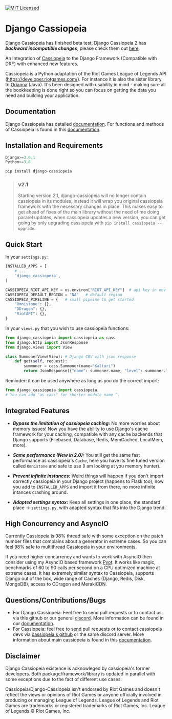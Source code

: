 [![MIT Licensed](https://img.shields.io/badge/license-MIT-green.svg)](https://github.com/paaksing/django-cassiopeia/blob/master/LICENSE.txt)

# Django Cassiopeia

Django Cassiopeia has finished beta test, Django Cassiopeia 2 has **_backward incompatible changes_**, please check them out [here](https://paaksing.github.io/django-cassiopeia/documentation/migrating1to2.html).

An Integration of [Cassiopeia](https://github.com/meraki-analytics/cassiopeia) to the Django Framework (Compatible with DRF) with enhanced new features.

Cassiopeia is a Python adaptation of the Riot Games League of Legends API (https://developer.riotgames.com/). For instance it is also the sister library to [Orianna](https://github.com/robrua/Orianna) (Java). It's been designed with usability in mind - making sure all the bookkeeping is done right so you can focus on getting the data you need and building your application.

## Documentation
Django Cassiopeia has detailed [documentation](https://paaksing.github.io/django-cassiopeia/).
For functions and methods of Cassiopeia is found in this [documentation](http://cassiopeia.readthedocs.org/en/latest/).

## Installation and Requirements
```python
Django>=3.0.1
Python>=3.6

pip install django-cassiopeia
```

> ### v2.1
> Starting version 2.1, django-cassiopeia will no longer contain cassiopeia in its modules, instead it will wrap you original cassiopeia framework with the necessary changes in place. This makes easy to get ahead of fixes of the main library without the need of me doing pararel updates, when cassiopeia updates a new version, you can get going by only upgrading cassiopeia with `pip install cassiopeia --upgrade`.

## Quick Start

In your `settings.py`:
```python
INSTALLED_APPS = [
    # ...
    'django_cassiopeia',
]

CASSIOPEIA_RIOT_API_KEY = os.environ["RIOT_API_KEY"]  # api key in env var
CASSIOPEIA_DEFAULT_REGION = "NA"   # default region
CASSIOPEIA_PIPELINE = {   # small pipeine to get started
    "Omnistone": {},
    "DDragon": {},
    "RiotAPI": {},
}
```
In your `views.py` that you wish to use cassiopeia functions:
```python
from django_cassiopeia import cassiopeia as cass
from django.http import JsonResponse
from django.views import View

class SummonerView(View): # Django CBV with json response
    def get(self, request):
        summoner = cass.Summoner(name="Kalturi")
        return JsonResponse({"name": summoner.name, "level": summoner.level})
```
Reminder: it can be used anywhere as long as you do the correct import:
```python
from django_cassiopeia import cassiopeia 
# You can add "as cass" for shorter module name ^.
```

## Integrated Features

* **_Bypass the limitation of cassiopeia caching:_** No more worries about memory issues! Now you have the ability to use Django's cache framework for your caching, compatible with any cache backends that Django supports (Filebased, Database, Redis, MemCached, LocalMem, more).

* **_Same performance (New in 2.0):_** You still get the same fast performance as cassiopeia's `Cache`, here you have its fine tuned version called `Omnistone` and safe to use (I am looking at you memory hunter).

* **_Prevent infinite instances:_** Weird things will happen if you don't import correctly cassiopeia in your Django project (happens to Flask too), now you add to `INSTALLED_APPS` and import it from there, no more infinite intances crashing around.

* **_Adapted settings syntax:_** Keep all settings in one place, the standard place -> `settings.py`, with adapted syntax that fits into the Django trend.

## High Concurrency and AsyncIO

Currently Cassiopeia is 98% thread safe with some exception on the patch number files that complains about a generator in extreme cases. So you can feel 98% safe to multithread Cassiopeia in your environments.

If you need higher concurrency and wants to work with AsyncIO then consider using my AsyncIO based framework [Pyot](https://github.com/paaksing/Pyot). It works like magic, benchmarks of 60 to 90 calls per second on a CPU optimized machine at extreme cases. It has extremely similar syntax to Cassiopeia, supports Django out of the box, wide range of Caches (Django, Redis, Disk, MongoDB), access to CDragon and MerakiCDN.

## Questions/Contributions/Bugs
* For Django Cassiopeia: Feel free to send pull requests or to contact us via this github or our general [discord](https://discord.gg/uYW7qhP). More information can be found in our [documentation](https://paaksing.github.io/django-cassiopeia/).
* For Cassiopeia: feel free to send pull requests or to contact cassiopeia devs via [cassiopeia's github](https://github.com/meraki-analytics/cassiopeia) or the same discord server. More information about main cassiopeia is found in this [documentation](http://cassiopeia.readthedocs.org/en/latest/).

## Disclaimer
Django Cassiopeia existence is acknowleged by cassiopeia's former developers. Both package/framework/library is updated in parallel with some exceptions due to the fact of different use cases.

Cassiopeia/Django-Cassiopeia isn't endorsed by Riot Games and doesn't reflect the views or opinions of Riot Games or anyone officially involved in producing or managing League of Legends. League of Legends and Riot Games are trademarks or registered trademarks of Riot Games, Inc. League of Legends © Riot Games, Inc.
